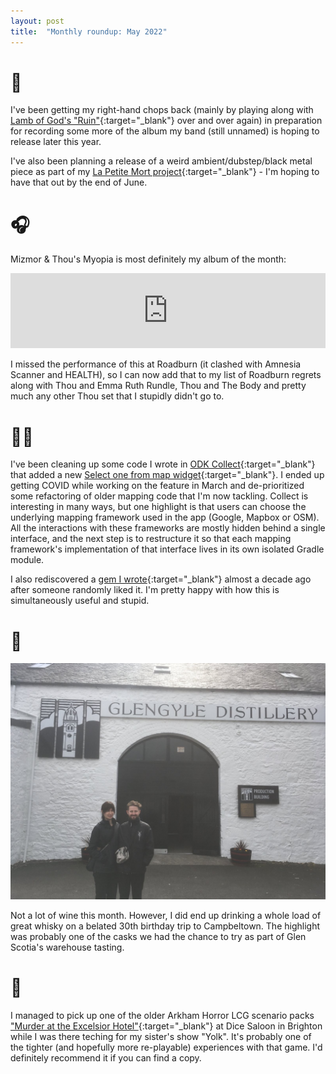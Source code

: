 ```yaml
---
layout: post
title:  "Monthly roundup: May 2022"
---
```


# 🎸

I've been getting my right-hand chops back (mainly by playing along with [Lamb of God's "Ruin"](https://open.spotify.com/track/3WeWaUyTww9gLKmimlwm5w?si=0e9f4eba9b804f75){:target="_blank"} over and over again) in preparation for recording some more of the album my band (still unnamed) is hoping to release later this year.

I've also been planning a release of a weird ambient/dubstep/black metal piece as part of my [La Petite Mort project](https://lapetitemortuk.bandcamp.com/){:target="_blank"} - I'm hoping to have that out by the end of June.

# 🎧

Mizmor & Thou's Myopia is most definitely my album of the month:

<iframe style="border: 0; width: 100%; height: 120px;" src="https://bandcamp.com/EmbeddedPlayer/album=3344058140/size=large/bgcol=ffffff/linkcol=0687f5/tracklist=false/artwork=small/transparent=true/" seamless><a href="https://gileadmedia.bandcamp.com/album/myopia">Myopia by Mizmor &amp; Thou</a></iframe>

I missed the performance of this at Roadburn (it clashed with Amnesia Scanner and HEALTH), so I can now add that to my list of Roadburn regrets along with Thou and Emma Ruth Rundle, Thou and The Body and pretty much any other Thou set that I stupidly didn't go to.

# 👨‍💻

I've been cleaning up some code I wrote in [ODK Collect](https://github.com/getodk/collect){:target="_blank"} that added a new [Select one from map widget](https://docs.getodk.org/form-question-types/#select-one-from-map-widget){:target="_blank"}. I ended up getting COVID while working on the feature in March and de-prioritized some refactoring of older mapping code that I'm now tackling. Collect is interesting in many ways, but one highlight is that users can choose the underlying mapping framework used in the app (Google, Mapbox or OSM). All the interactions with these frameworks are mostly hidden behind a single interface, and the next step is to restructure it so that each mapping framework's implementation of that interface lives in its own isolated Gradle module.

I also rediscovered a [gem I wrote](https://github.com/seadowg/sinatra-nedry){:target="_blank"} almost a decade ago after someone randomly liked it. I'm pretty happy with how this is simultaneously useful and stupid.

# 🍷

<img src="/assets/img/glengyle.jpeg" class="responsive"/>

Not a lot of wine this month. However, I did end up drinking a whole load of great whisky on a belated 30th birthday trip to Campbeltown. The highlight was probably one of the casks we had the chance to try as part of Glen Scotia's warehouse tasting.

# 🎲

I managed to pick up one of the older Arkham Horror LCG scenario packs ["Murder at the Excelsior Hotel"](https://www.fantasyflightgames.com/en/products/arkham-horror-the-card-game/products/murder-excelsior-hotel/){:target="_blank"} at Dice Saloon in Brighton while I was there teching for my sister's show "Yolk". It's probably one of the tighter (and hopefully more re-playable) experiences with that game. I'd definitely recommend it if you can find a copy.